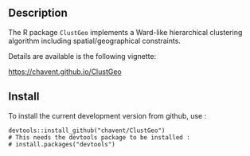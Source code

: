 ## Description

The R package `ClustGeo` implements a Ward-like hierarchical clustering algorithm including spatial/geographical constraints. 

Details are available is the following vignette:

https://chavent.github.io/ClustGeo

## Install

To install the current development version from github, use :

```{r eval=FALSE}
devtools::install_github("chavent/ClustGeo")
# This needs the devtools package to be installed :
# install.packages("devtools")
```
